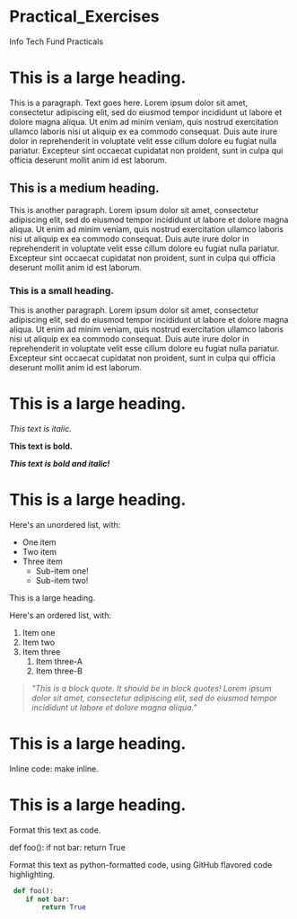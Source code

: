 # Practical_Exercises
Info Tech Fund Practicals 

# **This is a large heading.** 

This is a paragraph. Text goes here. Lorem ipsum dolor sit amet, consectetur adipiscing elit, sed do eiusmod tempor incididunt ut labore et dolore magna aliqua. Ut enim ad minim veniam, quis nostrud exercitation ullamco laboris nisi ut aliquip ex ea commodo consequat. Duis aute irure dolor in reprehenderit in voluptate velit esse cillum dolore eu fugiat nulla pariatur. Excepteur sint occaecat cupidatat non proident, sunt in culpa qui officia deserunt mollit anim id est laborum.

## **This is a medium heading.** 

This is another paragraph. Lorem ipsum dolor sit amet, consectetur adipiscing elit, sed do eiusmod tempor incididunt ut labore et dolore magna aliqua. Ut enim ad minim veniam, quis nostrud exercitation ullamco laboris nisi ut aliquip ex ea commodo consequat. Duis aute irure dolor in reprehenderit in voluptate velit esse cillum dolore eu fugiat nulla pariatur. Excepteur sint occaecat cupidatat non proident, sunt in culpa qui officia deserunt mollit anim id est laborum.

### **This is a small heading.** 

This is another paragraph. Lorem ipsum dolor sit amet, consectetur adipiscing elit, sed do eiusmod tempor incididunt ut labore et dolore magna aliqua. Ut enim ad minim veniam, quis nostrud exercitation ullamco laboris nisi ut aliquip ex ea commodo consequat. Duis aute irure dolor in reprehenderit in voluptate velit esse cillum dolore eu fugiat nulla pariatur. Excepteur sint occaecat cupidatat non proident, sunt in culpa qui officia deserunt mollit anim id est laborum.


# This is a large heading. 

_This text is italic._ 

__This text is bold.__ 

___This text is bold and italic!___

# This is a large heading. 

Here's an unordered list, with:

* One item
* Two item
* Three item
    * Sub-item one!
    * Sub-item two!

This is a large heading. 

Here's an ordered list, with:

1. Item one
1. Item two
1. Item three
    1. Item three-A
    1. Item three-B

> _"This is a block quote. It should be in block quotes! Lorem ipsum dolor sit amet, consectetur adipiscing elit, sed do eiusmod tempor incididunt ut labore et dolore magna aliqua."_ 

# This is a large heading. 

Inline code: make <this word> inline. 

# This is a large heading. 

Format this text as code. 

def foo():
    if not bar:
        return True

Format this text as python-formatted code, using GitHub flavored code highlighting. 

```python
 def foo():
    if not bar:
        return True 
```